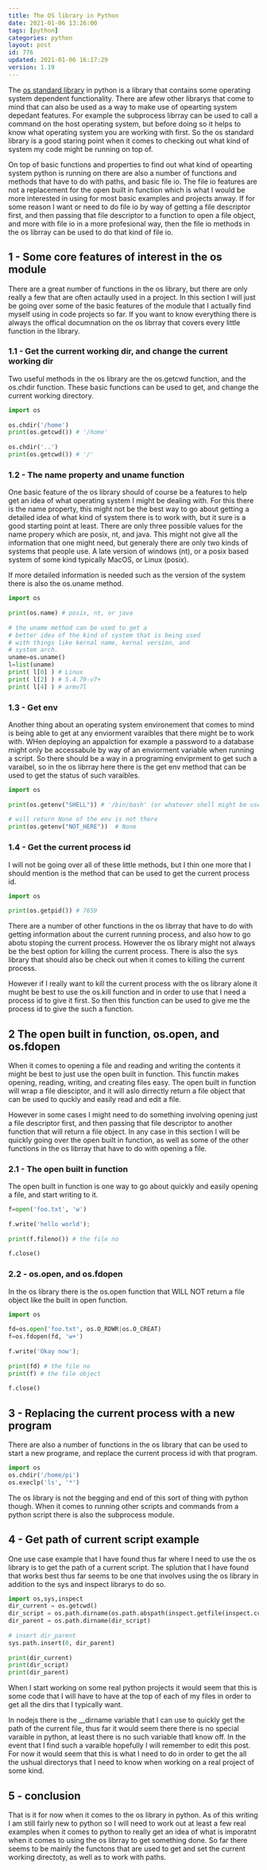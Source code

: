 ```yaml
---
title: The OS library in Python
date: 2021-01-06 13:26:00
tags: [python]
categories: python
layout: post
id: 776
updated: 2021-01-06 16:17:29
version: 1.19
---
```


The [os standard library](https://docs.python.org/3/library/os.html) in python is a library that contains some operating system dependent functionality. There are afew other librarys that come to mind that can also be used as a way to make use of opearting system depedant features. For example the subprocess librray can be used to call a command on the host operating system, but before doing so it helps to know what operating system you are working with first. So the os standard library is a good staring point when it comes to checking out what kind of system my code might be running on top of.

On top of basic functions and properties to find out what kind of opearting system python is running on there are also a number of functions and methods that have to do with paths, and basic file io. The file io features are not a replacement for the open built in function which is what I would be more interested in using for most basic examples and projects anway. If for some reason I want or need to do file io by way of getting a file descriptor first, and then passing that file descriptor to a function to open a file object, and more with file io in a more profesional way, then the file io methods in the os librray can be used to do that kind of file io.

<!-- more -->

## 1 - Some core features of interest in the os module

There are a great number of functions in the os library, but there are only really a few that are often actaully used in a project. In this section I will just be going over some of the basic features of the module that I actually find myself using in code projects so far. If you want to know everything there is always the offical documnation on the os librray that covers every little function in the library.

### 1.1 - Get the current working dir, and change the current working dir

Two useful methods in the os library are the os.getcwd function, and the os.chdir function. These basic functions can be used to get, and change the current working directory.

```python
import os
 
os.chdir('/home') 
print(os.getcwd()) # '/home'
 
os.chdir('..')
print(os.getcwd()) # '/'
```

### 1.2 - The name property and uname function

One basic feature of the os library should of course be a features to help get an idea of what operating system I might be dealing with. For this there is the name property, this might not be the best way to go about getting a detailed idea of what kind of system there is to work with, but it sure is a good starting point at least. There are only three possible values for the name propery which are posix, nt, and java. This might not give all the information that one might need, but generaly there are only two kinds of systems that people use. A late version of windows (nt), or a posix based system of some kind typically MacOS, or Linux (posix).

If more detailed information is needed such as the version of the system there is also the os.uname method.

```python
import os
 
print(os.name) # posix, nt, or java
 
# the uname method can be used to get a
# better idea of the kind of system that is being used
# with things like kernal name, kernal version, and
# system arch.
uname=os.uname()
l=list(uname)
print( l[0] ) # Linux
print( l[2] ) # 5.4.79-v7+
print( l[4] ) # armv7l
```

### 1.3 - Get env

Another thing about an operating system environement that comes to mind is being able to get at any enviorment varaibles that there might be to work with. WHen deploying an appalction for example a password to a database might only be accessabule by way of an enviorment variable when running a script. So there should be a way in a programing enviprment to get such a varaibel, so in the os librray here there is the get env method that can be used to get the status of such varaibles.

```python
import os
 
print(os.getenv("SHELL")) # '/bin/bash' (or whatever shell might be used)
 
# will return None of the env is not there
print(os.getenv("NOT_HERE"))  # None
```

### 1.4 - Get the current process id

I will not be going over all of these little methods, but I thin one more that I should mention is the method that can be used to get the current process id.

```python
import os
 
print(os.getpid()) # 7659
```

There are a number of other functions in the os librray that have to do with getting information about the current running process, and also how to go abotu stoping the current process. However the os library might not always be the best option for killing the current process. There is also the sys library that should also be check out when it comes to killing the current process.

However if I really want to kill the current process with the os library alone it mught be best to use the os.kill function and in order to use that I need a process id to give it first. So then this function can be used to give me the process id to give the such a function.

## 2 The open built in function, os.open, and os.fdopen

When it comes to opening a file and reading and writing the contents it might be best to just use the open built in function. This functin makes opening, reading, writing, and creating files easy. The open built in function will wrap a file diesciptor, and it will aslo dirrectly return a file object that can be used to quckly and easily read and edit a file.

However in some cases I might need to do something involving opening just a file descriptor first, and then passing that file descriptor to another function that will return a file object. In any case in this section I will be quickly going over the open built in function, as well as some of the other functions in the os librray that have to do with opening a file.

### 2.1 - The open built in function

The open built in function is one way to go about quickly and easily opening a file, and start writing to it.

```python
f=open('foo.txt', 'w')
 
f.write('hello world');
 
print(f.fileno()) # the file no
 
f.close()
```

### 2.2 - os.open, and os.fdopen

In the os library there is the os.open function that WILL NOT return a file object like the built in open function.

```python
import os
 
fd=os.open('foo.txt', os.O_RDWR|os.O_CREAT)
f=os.fdopen(fd, 'w+')
 
f.write('Okay now');
 
print(fd) # the file no
print(f) # the file object
 
f.close()
```

## 3 - Replacing the current process with a new program

There are also a number of functions in the os library that can be used to start a new programe, and replace the current process id with that program.

```python
import os
os.chdir('/home/pi')
os.execlp('ls', '*')
```

The os library is not the begging and end of this sort of thing with python though. When it comes to running other scripts and commands from a python script there is also the subprocess module.

## 4 - Get path of current script example

One use case example that I have found thus far where I need to use the os library is to get the path of a current script. The splution that I have found that works best thus far seems to be one that involves using the os library in addition to the sys and inspect librarys to do so.

```python
import os,sys,inspect
dir_current = os.getcwd()
dir_script = os.path.dirname(os.path.abspath(inspect.getfile(inspect.currentframe())))
dir_parent = os.path.dirname(dir_script)
 
# insert dir_parent
sys.path.insert(0, dir_parent)
 
print(dir_current)
print(dir_script)
print(dir_parent)
```

When I start working on some real python projects it would seem that this is some code that I will have to have at the top of each of my files in order to get all the dirs that I typically want.

In nodejs there is the \_\_dirname variable that I can use to quickly get the path of the current file, thus far it would seem there there is no special varaible in python, at least there is no such variable thatI know off. In the event that I find such a varaible hopefully I will remember to edit this post. For now it would seem that this is what I need to do in order to get the all the ushual directorys that I need to know when working on a real project of some kind.

## 5 - conclusion

That is it for now when it comes to the os library in python. As of this writing I am still fairly new to python so I will need to work out at least a few real examples when it comes to python to really get an idea of what is imporatnt when it comes to using the os librray to get something done. So far there seems to be mainly the functons that are used to get and set the current working directoty, as well as to work with paths. 
